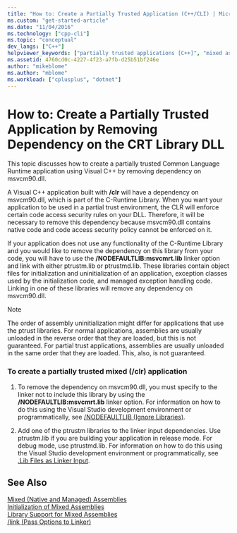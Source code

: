 ```yaml
---
title: "How to: Create a Partially Trusted Application (C++/CLI) | Microsoft Docs"
ms.custom: "get-started-article"
ms.date: "11/04/2016"
ms.technology: ["cpp-cli"]
ms.topic: "conceptual"
dev_langs: ["C++"]
helpviewer_keywords: ["partially trusted applications [C++]", "mixed assemblies [C++], partially trusted applications", "msvcm90[d].dll", "interoperability [C++], partially trusted applications", "interop [C++], partially trusted applications", "/clr compiler option [C++], partially trusted applications"]
ms.assetid: 4760cd0c-4227-4f23-a7fb-d25b51bf246e
author: "mikeblome"
ms.author: "mblome"
ms.workload: ["cplusplus", "dotnet"]
---
```

# How to: Create a Partially Trusted Application by Removing Dependency on the CRT Library DLL

This topic discusses how to create a partially trusted Common Language Runtime application using Visual C++ by removing dependency on msvcm90.dll.

A Visual C++ application built with **/clr** will have a dependency on msvcm90.dll, which is part of the C-Runtime Library. When you want your application to be used in a partial trust environment, the CLR will enforce certain code access security rules on your DLL. Therefore, it will be necessary to remove this dependency because msvcm90.dll contains native code and code access security policy cannot be enforced on it.

If your application does not use any functionality of the C-Runtime Library and you would like to remove the dependency on this library from your code, you will have to use the **/NODEFAULTLIB:msvcmrt.lib** linker option and link with either ptrustm.lib or ptrustmd.lib. These libraries contain object files for initialization and uninitialization of an application, exception classes used by the initialization code, and managed exception handling code. Linking in one of these libraries will remove any dependency on msvcm90.dll.

> [!NOTE]
>  The order of assembly uninitialization might differ for applications that use the ptrust libraries. For normal applications, assemblies are usually unloaded in the reverse order that they are loaded, but this is not guaranteed. For partial trust applications, assemblies are usually unloaded in the same order that they are loaded. This, also, is not guaranteed.

### To create a partially trusted mixed (/clr) application

1. To remove the dependency on msvcm90.dll, you must specify to the linker not to include this library by using the **/NODEFAULTLIB:msvcmrt.lib** linker option. For information on how to do this using the Visual Studio development environment or programmatically, see [/NODEFAULTLIB (Ignore Libraries)](../build/reference/nodefaultlib-ignore-libraries.md).

1. Add one of the ptrustm libraries to the linker input dependencies. Use ptrustm.lib if you are building your application in release mode. For debug mode, use ptrustmd.lib. For information on how to do this using the Visual Studio development environment or programmatically, see [.Lib Files as Linker Input](../build/reference/dot-lib-files-as-linker-input.md).

## See Also

[Mixed (Native and Managed) Assemblies](../dotnet/mixed-native-and-managed-assemblies.md)<br/>
[Initialization of Mixed Assemblies](../dotnet/initialization-of-mixed-assemblies.md)<br/>
[Library Support for Mixed Assemblies](../dotnet/library-support-for-mixed-assemblies.md)<br/>
[/link (Pass Options to Linker)](../build/reference/link-pass-options-to-linker.md)
